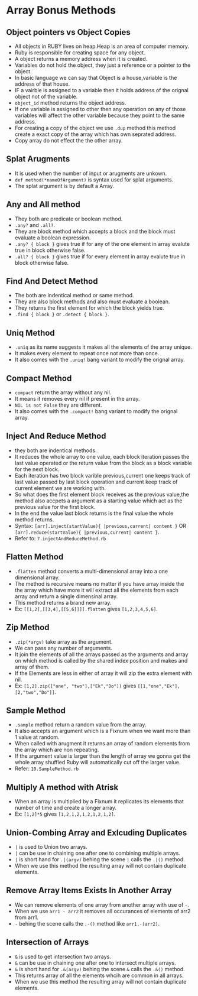 # Array Bonus Methods 

 ## Object pointers vs Object Copies
  - All objects in RUBY lives on heap.Heap is an area of computer memory.
  - Ruby is responsible for creating space for any object.
  - A object returns a memory address when it is created.
  - Variables do not hold the object, they just a reference or a pointer to the object.
  - In basic language we can say that Object is a house,variable is the address of that house.
  - IF a vairble is assigned to a variable then it holds address of the orignal object not of the variable.
  - `object_id` method returns the object address.
  - If one variable is assigned to other then any operation on any of those variables will affect the other variable because they point to the same address.
  - For creating a copy of the object we use `.dup` method this method create a exact copy of the array which has own seprated address.
  - Copy array do not effect the the other array.

 ## Splat Arugments
  - It is used when the number of input or arugments are unkown.
  - `def method(*nameOfArgument)` is syntax used for splat arguments.
  - The splat argument is by default a Array.

 ## Any and All method
  - They both are predicate or boolean method.
  - `.any?` and `.all?`.
  - They are block method which accepts a block and the block must evaluate a boolean expression.
  - `.any? { block }` gives true if for any of the one element in array evalute true in block otherwise false.
  - `.all? { block }` gives true if for every element in array evalute true in block otherwise false.
 
 ## Find And Detect Method  
  - The both are indentical method or same method.
  - They are also block methods and also must evaluate a boolean.
  - They returns the first element for which the block yields true.
  - `.find { block }` or `.detect { block }`.

 ## Uniq Method
  - `.uniq` as its name suggests it makes all the elements of the array unique.
  - It makes every element to repeat once not more than once.
  - It also comes with the `.uniq!` bang variant to modify the orignal array.
 
 ## Compact Method
  - `compact` return the array without any nil.
  - It means it removes every nil if present in the array.
  - `NIL is not False` they are different.
  - It also comes with the `.compact!` bang variant to modify the orignal array.

 ## Inject And Reduce Method
  - they both are indentical methods.
  - It reduces the whole array to one value, each block iteration passes the last value operated or the return value from the block as a block variable for the next block.
  - Each iteration has two block varible previous,current one keeps track of last value passed by last block operation and current keep track of current element we are working with.
  - So what does the first element block receives as the previous value,the method also accpets a argument as a starting value which act as the previous value for the first block.
  - In the end the value last block returns is the final value the whole method returns.
  - Syntax: `[arr].inject(startValue){ |previous,current| content }` OR `[arr].reduce(startValue){ |previous,current| content }`.
  - Refer to: `7.injectAndReduceMethod.rb`

 ## Flatten Method
  - `.flatten` method converts a multi-dimensional array into a one dimensional array.
  - The method is recursive means no matter if you have array inside the the array which have more it will extract all the elements from each array and return a single dimensinal array.
  - This method returns a brand new array.
  - Ex: `[[1,2],[[3,4],[[5,6]]]].flatten` gives `[1,2,3,4,5,6]`.

 ## Zip Method
  - `.zip(*argv)` take array as the argument.
  - We can pass any number of arguments.
  - It join the elements of all the arrays passed as the arguments and array on which method is called by the shared index position and makes and array of them.
  - If the Elements are less in either of array it will zip the extra element with nil.
  - Ex: `[1,2].zip(["one", "two"],["Ek","Do"])` gives `[[1,"one","Ek"],[2,"two","Do"]]`.

 ## Sample Method
  - `.sample` method return a random value from the array.
  - It also accepts an argument which is a Fixnum when we want more than 1 value at random.
  - When called with arugment it returns an array of random elements from the array which are non repeating.
  - If the argument value is larger than the length of array we gonna get the whole array shuffled Ruby will automatically cut off the larger value.
  - Refer: `10.SampleMethod.rb`

 ## Multiply A method with Atrisk
  - When an array is multiplied by a Fixnum it replicates its elements that number of time and create a longer array.
  - Ex: `[1,2]*5` gives `[1,2,1,2,1,2,1,2,1,2]`.

 ## Union-Combing Array and Exlcuding Duplicates
  - `|` is used to Union two arrays.
  - `|` can be use in chaining one after one to combining multiple arrays.
  - `|` is short hand for `.|(argv)` behing the scene `|` calls the `.|()` method.
  - When we use this method the resulting array will not contain duplicate elements.

 ## Remove Array Items Exists In Another Array
  - We can remove elements of one array from another array with use of `-`.
  - When we use `arr1 - arr2` it removes all occurances of elements of arr2 from arr1.
  - `-` behing the scene calls the `.-()` method like `arr1.-(arr2)`.

 ## Intersection of Arrays
  - `&` is used to get intersection two arrays.
  - `&` can be use in chaining one after one to intersect multiple arrays.
  - `&` is short hand for `.&(argv)` behing the scene `&` calls the `.&()` method.
  - This returns array of all the elements whcih are common in all arrays.
  - When we use this method the resulting array will not contain duplicate elements.